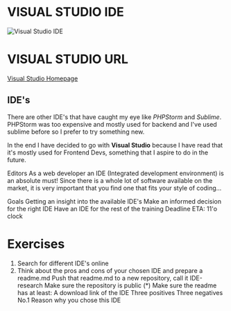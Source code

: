 # VISUAL STUDIO IDE

![Visual Studio IDE](https://visualstudio.microsoft.com/wp-content/uploads/2018/11/vsplogo.png)

# VISUAL STUDIO URL

[Visual Studio Homepage](https://visualstudio.microsoft.com/vs/ "Visual Studio Homepage")

## IDE's

There are other IDE's that have caught my eye like *PHPStorm* and *Sublime*. PHPStorm was too expensive and mostly used for backend and I've used sublime before so I prefer to try something new. 

In the end I have decided to go with **Visual Studio** because I have read that it's mostly used for Frontend Devs, something that I aspire to do in the future. 

Editors
As a web developer an IDE (Integrated development environment) is an absolute must! Since there is a whole lot of software available on the market, it is very important that you find one that fits your style of coding...

Goals
Getting an insight into the available IDE's
Make an informed decision for the right IDE
Have an IDE for the rest of the training
Deadline
ETA: 11'o clock

# Exercises
1. Search for different IDE's online
2. Think about the pros and cons of your chosen IDE and prepare a readme.md
Push that readme.md to a new repository, call it IDE-research
Make sure the repository is public (*)
Make sure the readme has at least:
A download link of the IDE
Three positives
Three negatives
No.1 Reason why you chose this IDE
